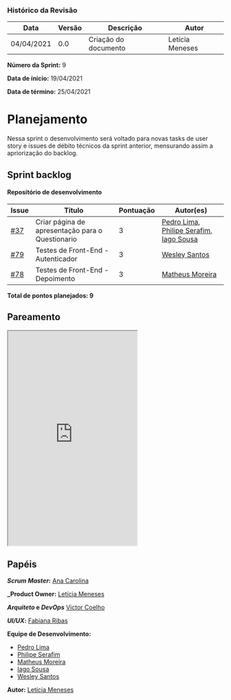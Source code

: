 ### Histórico da Revisão
| Data | Versão | Descrição | Autor |
|---|---|---|---|
| 04/04/2021| 0.0 |Criação do documento | Letícia Meneses |


**Número da Sprint:** 9

**Data de ínicio:** 19/04/2021

**Data de término:** 25/04/2021

# **Planejamento**
Nessa sprint o desenvolvimento será voltado para novas tasks de user story e issues de débito técnicos da sprint anterior, mensurando assim a apriorização do backlog.

## Sprint backlog

#### Repositório de desenvolvimento

| Issue | Título | Pontuação | Autor(es) |
|---|---|---|---|
|[#37](https://github.com/fga-eps-mds/2020.2-violeta-desenvolvimento/issues/37)| Criar página de apresentação para o Questionario | 3 | [Pedro Lima](https://github.com/pedrolimass), [Philipe Serafim](https://github.com/philipeserafim), [Iago Sousa](https://github.com/iasousa) |
|[#79](https://github.com/fga-eps-mds/2020.2-Violeta-Desenvolvimento/issues/79)| Testes de Front-End - Autenticador| 3 |[Wesley Santos](https://github.com/wesleysantos00) |
|[#78](https://github.com/fga-eps-mds/2020.2-Violeta-Desenvolvimento/issues/78)| Testes de Front-End - Depoimento| 3 |[Matheus Moreira](https://github.com/mateus-lm) |

<b>Total de pontos planejados: 9 </b>

## Pareamento

<iframe weidth="100%" height="500" src="https://docs.google.com/spreadsheets/d/e/2PACX-1vSUvF3lwINiA2gmoZeLfAFfI-sgInnqEVf4oq7nkh3joRHfGQgwIc63ij0wCB5oJzGtZirY3eT-hLjK/pubhtml?gid=1221651040&amp;single=true&amp;widget=true&amp;headers=false"></iframe>


## Papéis

**_Scrum Master_:** [Ana Carolina](https://github.com/anacarolcs)

**_Product Owner:** [Letícia Meneses](https://github.com/mbslet)

**_Arquiteto_ e _DevOps_** [Victor Coelho](https://github.com/victorhdcoelho)

**_UI/UX_:** [Fabiana Ribas](https://github.com/FabianaRibas)

**Equipe de Desenvolvimento:**

- [Pedro Lima](https://github.com/pedrolimass)
- [Philipe Serafim](https://github.com/philipeserafim)
- [Matheus Moreira](https://github.com/mateus-lm)
- [Iago Sousa](https://github.com/iasousa)
- [Wesley Santos](https://github.com/wesleysantos00)

**Autor:** [Letícia Meneses](https://github.com/mbslet)

